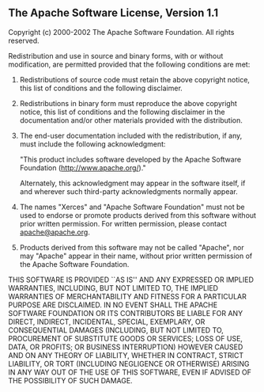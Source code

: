 ## The Apache Software License, Version 1.1

Copyright (c) 2000-2002 The Apache Software Foundation.  All rights
reserved.

Redistribution and use in source and binary forms, with or without
modification, are permitted provided that the following conditions
are met:

1. Redistributions of source code must retain the above copyright
   notice, this list of conditions and the following disclaimer.

2. Redistributions in binary form must reproduce the above copyright
   notice, this list of conditions and the following disclaimer in
   the documentation and/or other materials provided with the
   distribution.

3. The end-user documentation included with the redistribution,
   if any, must include the following acknowledgment:

      "This product includes software developed by the
       Apache Software Foundation (http://www.apache.org/)."

   Alternately, this acknowledgment may appear in the software itself,
   if and wherever such third-party acknowledgments normally appear.

4. The names "Xerces" and "Apache Software Foundation" must
   not be used to endorse or promote products derived from this
   software without prior written permission. For written
   permission, please contact apache@apache.org.
5. Products derived from this software may not be called "Apache",
   nor may "Apache" appear in their name, without prior written
   permission of the Apache Software Foundation.

THIS SOFTWARE IS PROVIDED ``AS IS'' AND ANY EXPRESSED OR IMPLIED
WARRANTIES, INCLUDING, BUT NOT LIMITED TO, THE IMPLIED WARRANTIES
OF MERCHANTABILITY AND FITNESS FOR A PARTICULAR PURPOSE ARE
DISCLAIMED.  IN NO EVENT SHALL THE APACHE SOFTWARE FOUNDATION OR
ITS CONTRIBUTORS BE LIABLE FOR ANY DIRECT, INDIRECT, INCIDENTAL,
SPECIAL, EXEMPLARY, OR CONSEQUENTIAL DAMAGES (INCLUDING, BUT NOT
LIMITED TO, PROCUREMENT OF SUBSTITUTE GOODS OR SERVICES; LOSS OF
USE, DATA, OR PROFITS; OR BUSINESS INTERRUPTION) HOWEVER CAUSED AND
ON ANY THEORY OF LIABILITY, WHETHER IN CONTRACT, STRICT LIABILITY,
OR TORT (INCLUDING NEGLIGENCE OR OTHERWISE) ARISING IN ANY WAY OUT
OF THE USE OF THIS SOFTWARE, EVEN IF ADVISED OF THE POSSIBILITY OF
SUCH DAMAGE.